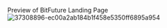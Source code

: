 Preview of BitFuture Landing Page
![37308896-ec00a2ab184b1f458e5350ff6895a954](https://user-images.githubusercontent.com/88980866/220396334-570b95b4-f4c9-4048-b537-2cd11d343578.png)
